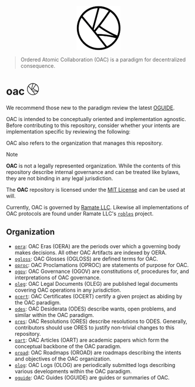 <div align="center">
  <picture>
    <source srcset="./assets/oac-inverted-transparent.png" media="(prefers-color-scheme: dark)">
    <img src="./assets/oac-transparent.png" alt="Ordered Atomic Collaboration (OAC)"" height="120">
  </picture>
</div>

> Ordered Atomic Collaboration (OAC) is a paradigm for decentralized consequence.

<h1>
  oac
  <picture>
    <source srcset="./assets/oac-inverted-transparent.png" media="(prefers-color-scheme: dark)">
    <img height="32" src="./assets/oac-transparent.png" alt="OAC"/>
  </picture>
</h1>

We recommend those new to the paradigm review the latest [OGUIDE](./oguide/oera-000-000-000-dulan/oguide-000-000-000/README.md). 

OAC is intended to be conceptually oriented and implementation agnostic. Before contributing to this repository, consider whether your intents are implementation specific by reviewing the following: 

OAC also refers to the organization that manages this repository. 

> [!NOTE]
> **OAC** is not a legally represented organization. While the contents of this repository describe internal governance and can be treated like bylaws, they are not binding in any legal jurisdiction. 
>
> The **OAC** repository is licensed under the [MIT License](./LICENSE) and can be used at will.

Currently, OAC is governed by [Ramate LLC](ramate.io). Likewise all implementations of OAC protocols are found under Ramate LLC's [`robles`](https://github.com/ramate-io/robles) project.


## Organization 
- [`oera`](./oera): OAC Eras (OERA) are the periods over which a governing body makes decisions. All other OAC Artifacts are indexed by OERA. 
- [`ogloss`](./ogloss/): OAC Glosses (OGLOSS) are defined terms for OAC. 
- [`oproc`](./opurp/): OAC Proclamations (OPROC) are statements of purpose for OAC. 
- [`ogov`](./ogov/): OAC Governance (OGOV) are constitutions of, procedures for, and interpretations of OAC governance. 
- [`oleg`](./oleg/): OAC Legal Documents (OLEG) are published legal documents covering OAC operations in any jurisdiction. 
- [`ocert`](./ocert/): OAC Certificates (OCERT) certify a given project as abiding by the OAC paradigm. 
- [`odes`](./odes/): OAC Desiderata (ODES) describe wants, open problems, and similar within the OAC paradigm. 
- [`ores`](./ores): OAC Resolutions (ORES) describe resolutions to ODES. Generally, contributors should use ORES to justify non-trivial changes to this repository. 
- [`oart`](./oart/): OAC Articles (OART) are academic papers which form the conceptual backbone of the OAC paradigm. 
- [`oroad`](./oroad/): OAC Roadmaps (OROAD) are roadmaps describing the intents and objectives of the OAC organization. 
- [`olog`](./olog/): OAC Logs (OLOG) are periodically submitted logs describing various developments within the OAC paradigm. 
- [`oguide`](./oguide/): OAC Guides (OGUIDE) are guides or summaries of OAC.